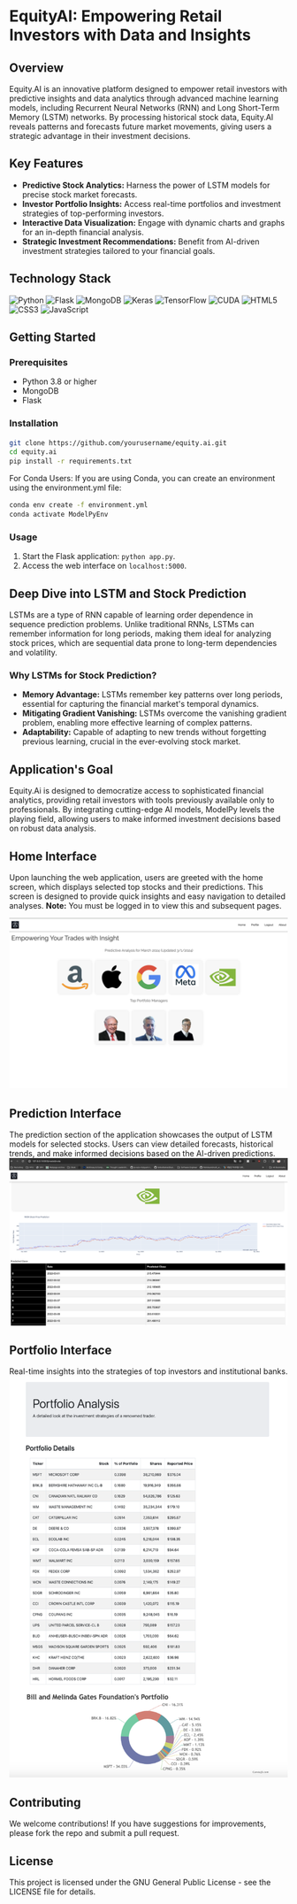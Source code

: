 # EquityAI: Empowering Retail Investors with Data and Insights

## Overview

Equity.AI is an innovative platform designed to empower retail investors with predictive insights and data analytics through advanced machine learning models, including Recurrent Neural Networks (RNN) and Long Short-Term Memory (LSTM) networks. By processing historical stock data, Equity.AI reveals patterns and forecasts future market movements, giving users a strategic advantage in their investment decisions.

## Key Features

- **Predictive Stock Analytics:** Harness the power of LSTM models for precise stock market forecasts.
- **Investor Portfolio Insights:** Access real-time portfolios and investment strategies of top-performing investors.
- **Interactive Data Visualization:** Engage with dynamic charts and graphs for an in-depth financial analysis.
- **Strategic Investment Recommendations:** Benefit from AI-driven investment strategies tailored to your financial goals.

## Technology Stack

![Python](https://img.shields.io/badge/python-3670A0?style=for-the-badge&logo=python&logoColor=ffdd54)
![Flask](https://img.shields.io/badge/Flask-000000?style=for-the-badge&logo=flask&logoColor=white)
![MongoDB](https://img.shields.io/badge/MongoDB-47A248?style=for-the-badge&logo=mongodb&logoColor=white)
![Keras](https://img.shields.io/badge/Keras-D00000?style=for-the-badge&logo=Keras&logoColor=white)
![TensorFlow](https://img.shields.io/badge/TensorFlow-FF6F00?style=for-the-badge&logo=TensorFlow&logoColor=white)
![CUDA](https://img.shields.io/badge/CUDA-76B900?style=for-the-badge&logo=nvidia&logoColor=white)
![HTML5](https://img.shields.io/badge/HTML5-E34F26?style=for-the-badge&logo=html5&logoColor=white)
![CSS3](https://img.shields.io/badge/CSS3-1572B6?style=for-the-badge&logo=css3&logoColor=white)
![JavaScript](https://img.shields.io/badge/JavaScript-F7DF1E?style=for-the-badge&logo=javascript&logoColor=black)

## Getting Started

### Prerequisites

- Python 3.8 or higher
- MongoDB
- Flask

### Installation

```bash
git clone https://github.com/yourusername/equity.ai.git
cd equity.ai
pip install -r requirements.txt
```

For Conda Users:
If you are using Conda, you can create an environment using the environment.yml file:

```bash
conda env create -f environment.yml
conda activate ModelPyEnv

``` 
### Usage

1. Start the Flask application: `python app.py`.
2. Access the web interface on `localhost:5000`.

## Deep Dive into LSTM and Stock Prediction

LSTMs are a type of RNN capable of learning order dependence in sequence prediction problems. Unlike traditional RNNs, LSTMs can remember information for long periods, making them ideal for analyzing stock prices, which are sequential data prone to long-term dependencies and volatility.

### Why LSTMs for Stock Prediction?

- **Memory Advantage:** LSTMs remember key patterns over long periods, essential for capturing the financial market's temporal dynamics.
- **Mitigating Gradient Vanishing:** LSTMs overcome the vanishing gradient problem, enabling more effective learning of complex patterns.
- **Adaptability:** Capable of adapting to new trends without forgetting previous learning, crucial in the ever-evolving stock market.

## Application's Goal

Equity.Ai is designed to democratize access to sophisticated financial analytics, providing retail investors with tools previously available only to professionals. By integrating cutting-edge AI models, ModelPy levels the playing field, allowing users to make informed investment decisions based on robust data analysis.



## Home Interface 
Upon launching the web application, users are greeted with the home screen, which displays selected top stocks and their predictions. This screen is designed to provide quick insights and easy navigation to detailed analyses. **Note:** You must be logged in to view this and subsequent pages. 


![Example Image](static/display/homescreen.png "This is an example image")

## Prediction Interface 

The prediction section of the application showcases the output of LSTM models for selected stocks. Users can view detailed forecasts, historical trends, and make informed decisions based on the AI-driven predictions.
![Example Image](static/display/model.png "This is an example image")

## Portfolio Interface
Real-time insights into the strategies of top investors and institutional banks.
![Example Image](static/display/portfolio.png "This is an example image")



## Contributing

We welcome contributions! If you have suggestions for improvements, please fork the repo and submit a pull request.

## License

This project is licensed under the GNU General Public License - see the LICENSE file for details.
